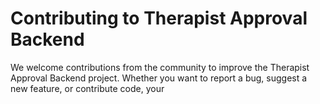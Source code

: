 # Contributing to Therapist Approval Backend

We welcome contributions from the community to improve the Therapist Approval Backend project. Whether you want to report a bug, suggest a new feature, or contribute code, your




